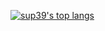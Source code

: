 <!--[![sup39's GitHub stats](https://github-readme-stats.vercel.app/api?username=sup39&hide=&theme=tokyonight)](https://github.com/anuraghazra/github-readme-stats)-->
[![sup39's top langs](https://github-readme-stats.vercel.app/api/top-langs/?username=sup39&layout=compact&theme=dracula&langs_count=10&hide=jupyter%20notebook)](https://github.com/anuraghazra/github-readme-stats)
